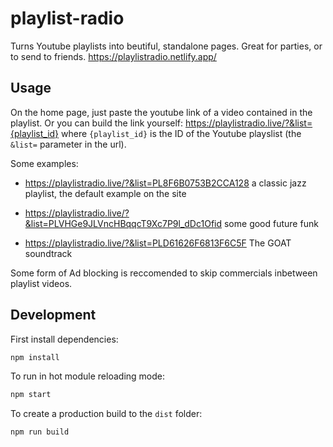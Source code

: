 # playlist-radio

Turns Youtube playlists into beutiful, standalone pages. Great for parties, or to send to friends. https://playlistradio.netlify.app/

## Usage

On the home page, just paste the youtube link of a video contained in the playlist. Or you can build the link yourself: https://playlistradio.live/?&list={playlist_id} where `{playlist_id}` is the ID of the Youtube playslist (the `&list=` parameter in the url).

Some examples:

- https://playlistradio.live/?&list=PL8F6B0753B2CCA128 a classic jazz playlist, the default example on the site

- https://playlistradio.live/?&list=PLVHGe9JLVncHBqqcT9Xc7P9l_dDc1Ofid some good future funk

- https://playlistradio.live/?&list=PLD61626F6813F6C5F The GOAT soundtrack

Some form of Ad blocking is reccomended to skip commercials inbetween playlist videos.

## Development

First install dependencies:

```sh
npm install
```

To run in hot module reloading mode:

```sh
npm start
```

To create a production build to the `dist` folder:

```sh
npm run build
```

